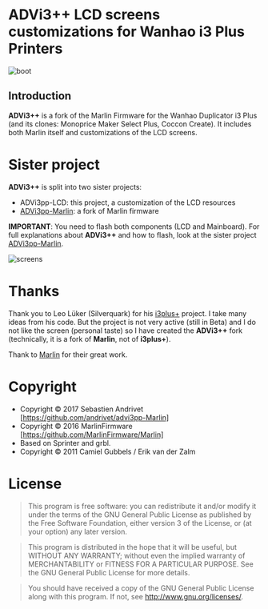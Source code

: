 # ADVi3++ LCD screens customizations for Wanhao i3 Plus Printers

![boot](https://user-images.githubusercontent.com/981049/31636347-6151d4b2-b2ca-11e7-80d4-777faaa8f9a3.gif)

## Introduction

**ADVi3++** is a fork of the Marlin Firmware for the Wanhao Duplicator i3 Plus (and its clones: Monoprice Maker Select Plus, Coccon Create). It includes both Marlin itself and customizations of the LCD screens.

# Sister project

**ADVi3++** is split into two sister projects:

* ADVi3pp-LCD: this project, a customization of the LCD resources
* [ADVi3pp-Marlin](https://github.com/andrivet/ADVi3pp-Marlin): a fork of Marlin firmware

**IMPORTANT**: You need to flash both components (LCD and Mainboard). For full explanations about **ADVi3++** and how to flash, look at the sister project [ADVi3pp-Marlin](https://github.com/andrivet/ADVi3pp-Marlin).

![screens](https://user-images.githubusercontent.com/981049/31637836-ebc14dc0-b2d0-11e7-8d02-d14152116ba9.gif)

# Thanks

Thank you to Leo Lüker (Silverquark) for his [i3plus+](https://github.com/Silverquark/i3PlusPlus) project. I take many ideas from his code. But the project is not very active (still in Beta) and I do not like the screen (personal taste) so I have created the **ADVi3++** fork (technically, it is a fork of **Marlin**, not of **i3plus+**).

Thank to [Marlin](http://marlinfw.org) for their great work.

# Copyright

* Copyright &copy; 2017 Sebastien Andrivet [https://github.com/andrivet/advi3pp-Marlin]
* Copyright &copy; 2016 MarlinFirmware [https://github.com/MarlinFirmware/Marlin]
* Based on Sprinter and grbl.
* Copyright &copy; 2011 Camiel Gubbels / Erik van der Zalm

# License

> This program is free software: you can redistribute it and/or modify it under the terms of the GNU General Public License as published by the Free Software Foundation, either version 3 of the License, or (at your option) any later version.

> This program is distributed in the hope that it will be useful, but WITHOUT ANY WARRANTY; without even the implied warranty of MERCHANTABILITY or FITNESS FOR A PARTICULAR PURPOSE.  See the GNU General Public License for more details.

> You should have received a copy of the GNU General Public License along with this program. If not, see <http://www.gnu.org/licenses/>.

